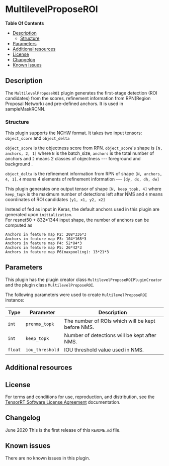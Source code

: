 # MultilevelProposeROI

**Table Of Contents**
- [Description](#description)
    * [Structure](#structure)
- [Parameters](#parameters)
- [Additional resources](#additional-resources)
- [License](#license)
- [Changelog](#changelog)
- [Known issues](#known-issues)

## Description

The `MultilevelProposeROI` plugin generates the first-stage detection (ROI candidates) from the scores, refinement information from RPN(Region Proposal Network) and pre-defined anchors. It is
used in sampleMaskRCNN.   


### Structure

This plugin supports the NCHW format. It takes two input tensors: `object_score` and `object_delta` 

`object_score` is the objectness score from RPN. `object_score`'s shape is `[N, anchors, 2, 1]` where `N` is the batch_size, `anchors` is the total number of anchors and `2` means 2
classes of objectness --- foreground and background . 

`object_delta` is the refinement information from RPN of shape `[N, anchors, 4, 1]`. `4` means 4 elements of refinement information --- `[dy, dx, dh, dw]`

This plugin generates one output tensor of shape `[N, keep_topk, 4]` where `keep_topk` is the maximum number of detections left after NMS and `4` means coordinates of ROI
candidates `[y1, x1, y2, x2]`

Instead of fed as input in Keras, the default anchors used in this plugin are generated upon `initialization`.   
For resnet50 + 832*1344 input shape, the number of anchors can be computed as 
```
Anchors in feature map P2: 208*336*3
Anchors in feature map P3: 104*168*3
Anchors in feature map P4: 52*84*3
Anchors in feature map P5: 26*42*3
Anchors in feature map P6(maxpooling): 13*21*3

```

## Parameters

This plugin has the plugin creator class `MultilevelProposeROIPluginCreator` and the plugin class `MultilevelProposeROI`.
  
The following parameters were used to create `MultilevelProposeROI` instance:

| Type              | Parameter                        | Description
|-------------------|----------------------------------|--------------------------------------------------------
|`int`              |`prenms_topk`                     |The number of ROIs which will be kept before NMS. 
|`int`              |`keep_topk`                       |Number of detections will be kept after NMS.
|`float`            |`iou_threshold`                   |IOU threshold value used in NMS.


## Additional resources


## License

For terms and conditions for use, reproduction, and distribution, see the [TensorRT Software License Agreement](https://docs.nvidia.com/deeplearning/sdk/tensorrt-sla/index.html) 
documentation.


## Changelog

June 2020
This is the first release of this `README.md` file.


## Known issues

There are no known issues in this plugin.

